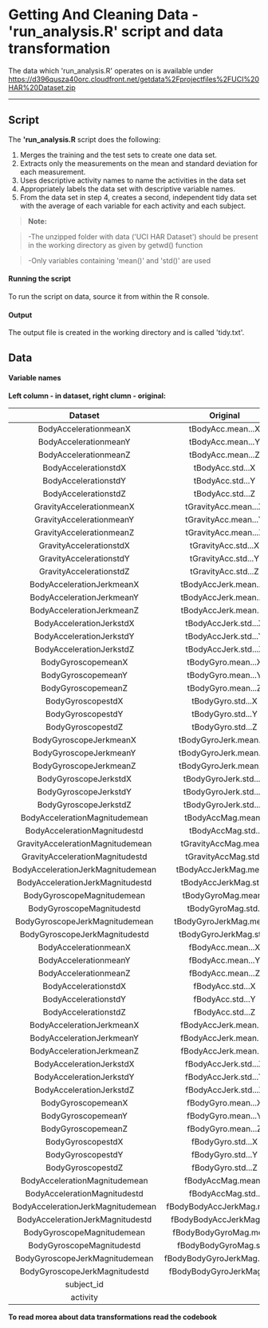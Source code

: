 Getting And Cleaning Data - 'run_analysis.R' script and data transformation
===================

The data which 'run_analysis.R' operates on is available under https://d396qusza40orc.cloudfront.net/getdata%2Fprojectfiles%2FUCI%20HAR%20Dataset.zip 

----------


Script
-------------

The **'run_analysis.R** script does the following:

1. Merges the training and the test sets to create one data set.
2. Extracts only the measurements on the mean and standard deviation for each measurement. 
3. Uses descriptive activity names to name the activities in the data set
4. Appropriately labels the data set with descriptive variable names. 
5. From the data set in step 4, creates a second, independent tidy data set with the average of each variable for each activity and each subject.

> **Note:**

> -The unzipped folder with data ('UCI HAR Dataset') should be present in the working directory as given by getwd() function

> -Only variables containing 'mean()' and 'std()' are used

####  Running the script

To run the script on data, source it from within the R console.

#### Output

The output file is created in the working directory and is called 'tidy.txt'.



Data
--------


#### Variable names


**Left column - in dataset, right clumn - original:**

|              Dataset              |           Original          |
|:---------------------------------:|:---------------------------:|
|       BodyAccelerationmeanX       |      tBodyAcc.mean...X      |
|       BodyAccelerationmeanY       |      tBodyAcc.mean...Y      |
|       BodyAccelerationmeanZ       |      tBodyAcc.mean...Z      |
|        BodyAccelerationstdX       |       tBodyAcc.std...X      |
|        BodyAccelerationstdY       |       tBodyAcc.std...Y      |
|        BodyAccelerationstdZ       |       tBodyAcc.std...Z      |
|      GravityAccelerationmeanX     |     tGravityAcc.mean...X    |
|      GravityAccelerationmeanY     |     tGravityAcc.mean...Y    |
|      GravityAccelerationmeanZ     |     tGravityAcc.mean...Z    |
|      GravityAccelerationstdX      |     tGravityAcc.std...X     |
|      GravityAccelerationstdY      |     tGravityAcc.std...Y     |
|      GravityAccelerationstdZ      |     tGravityAcc.std...Z     |
|     BodyAccelerationJerkmeanX     |    tBodyAccJerk.mean...X    |
|     BodyAccelerationJerkmeanY     |    tBodyAccJerk.mean...Y    |
|     BodyAccelerationJerkmeanZ     |    tBodyAccJerk.mean...Z    |
|      BodyAccelerationJerkstdX     |     tBodyAccJerk.std...X    |
|      BodyAccelerationJerkstdY     |     tBodyAccJerk.std...Y    |
|      BodyAccelerationJerkstdZ     |     tBodyAccJerk.std...Z    |
|         BodyGyroscopemeanX        |      tBodyGyro.mean...X     |
|         BodyGyroscopemeanY        |      tBodyGyro.mean...Y     |
|         BodyGyroscopemeanZ        |      tBodyGyro.mean...Z     |
|         BodyGyroscopestdX         |      tBodyGyro.std...X      |
|         BodyGyroscopestdY         |      tBodyGyro.std...Y      |
|         BodyGyroscopestdZ         |      tBodyGyro.std...Z      |
|       BodyGyroscopeJerkmeanX      |    tBodyGyroJerk.mean...X   |
|       BodyGyroscopeJerkmeanY      |    tBodyGyroJerk.mean...Y   |
|       BodyGyroscopeJerkmeanZ      |    tBodyGyroJerk.mean...Z   |
|       BodyGyroscopeJerkstdX       |    tBodyGyroJerk.std...X    |
|       BodyGyroscopeJerkstdY       |    tBodyGyroJerk.std...Y    |
|       BodyGyroscopeJerkstdZ       |    tBodyGyroJerk.std...Z    |
|   BodyAccelerationMagnitudemean   |      tBodyAccMag.mean..     |
|    BodyAccelerationMagnitudestd   |      tBodyAccMag.std..      |
|  GravityAccelerationMagnitudemean |    tGravityAccMag.mean..    |
|  GravityAccelerationMagnitudestd  |     tGravityAccMag.std..    |
| BodyAccelerationJerkMagnitudemean |    tBodyAccJerkMag.mean..   |
|  BodyAccelerationJerkMagnitudestd |    tBodyAccJerkMag.std..    |
|     BodyGyroscopeMagnitudemean    |     tBodyGyroMag.mean..     |
|     BodyGyroscopeMagnitudestd     |      tBodyGyroMag.std..     |
|   BodyGyroscopeJerkMagnitudemean  |   tBodyGyroJerkMag.mean..   |
|   BodyGyroscopeJerkMagnitudestd   |    tBodyGyroJerkMag.std..   |
|       BodyAccelerationmeanX       |      fBodyAcc.mean...X      |
|       BodyAccelerationmeanY       |      fBodyAcc.mean...Y      |
|       BodyAccelerationmeanZ       |      fBodyAcc.mean...Z      |
|        BodyAccelerationstdX       |       fBodyAcc.std...X      |
|        BodyAccelerationstdY       |       fBodyAcc.std...Y      |
|        BodyAccelerationstdZ       |       fBodyAcc.std...Z      |
|     BodyAccelerationJerkmeanX     |    fBodyAccJerk.mean...X    |
|     BodyAccelerationJerkmeanY     |    fBodyAccJerk.mean...Y    |
|     BodyAccelerationJerkmeanZ     |    fBodyAccJerk.mean...Z    |
|      BodyAccelerationJerkstdX     |     fBodyAccJerk.std...X    |
|      BodyAccelerationJerkstdY     |     fBodyAccJerk.std...Y    |
|      BodyAccelerationJerkstdZ     |     fBodyAccJerk.std...Z    |
|         BodyGyroscopemeanX        |      fBodyGyro.mean...X     |
|         BodyGyroscopemeanY        |      fBodyGyro.mean...Y     |
|         BodyGyroscopemeanZ        |      fBodyGyro.mean...Z     |
|         BodyGyroscopestdX         |      fBodyGyro.std...X      |
|         BodyGyroscopestdY         |      fBodyGyro.std...Y      |
|         BodyGyroscopestdZ         |      fBodyGyro.std...Z      |
|   BodyAccelerationMagnitudemean   |      fBodyAccMag.mean..     |
|    BodyAccelerationMagnitudestd   |      fBodyAccMag.std..      |
| BodyAccelerationJerkMagnitudemean |  fBodyBodyAccJerkMag.mean.. |
|  BodyAccelerationJerkMagnitudestd |  fBodyBodyAccJerkMag.std..  |
|     BodyGyroscopeMagnitudemean    |   fBodyBodyGyroMag.mean..   |
|     BodyGyroscopeMagnitudestd     |    fBodyBodyGyroMag.std..   |
|   BodyGyroscopeJerkMagnitudemean  | fBodyBodyGyroJerkMag.mean.. |
|   BodyGyroscopeJerkMagnitudestd   |  fBodyBodyGyroJerkMag.std.. |
|             subject_id            |                             |
|              activity             |                             |

**To read morea about data transformations read the codebook**
